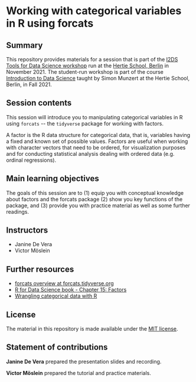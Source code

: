 # Working with categorical variables in R using forcats

## Summary

This repository provides materials for a session that is part of the [I2DS Tools for Data Science workshop](https://github.com/intro-to-data-science-21-workshop) run at the [Hertie School, Berlin](https://www.hertie-school.org/en/) in November 2021. The student-run workshop is part of the course [Introduction to Data Science](https://github.com/intro-to-data-science-21) taught by Simon Munzert at the Hertie School, Berlin, in Fall 2021.


## Session contents 

This session will introduce you to manipulating categorical variables in R using `forcats` -- the `tidyverse` package for working with factors.

A factor is the R data structure for categorical data, that is, variables having a fixed and known set of possible values. Factors are useful when working with character vectors that need to be ordered, for visualization purposes and for conducting statistical analysis dealing with ordered data (e.g. ordinal regressions).

## Main learning objectives

The goals of this session are to (1) equip you with conceptual knowledge about factors and the forcats package (2) show you key functions of the package, and (3) provide you with practice material as well as some further readings.

## Instructors

- Janine De Vera
- Victor Möslein

## Further resources

- [forcats overview at forcats.tidyverse.org](https://forcats.tidyverse.org)
- [R for Data Science book - Chapter 15: Factors](https://r4ds.had.co.nz/factors.html#factors)
- [Wrangling categorical data with R](https://peerj.com/preprints/3163/) 

## License

The material in this repository is made available under the [MIT license](http://opensource.org/licenses/mit-license.php). 

## Statement of contributions

**Janine De Vera** prepared the presentation slides and recording.

**Victor Möslein** prepared the tutorial and practice materials.
